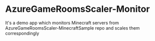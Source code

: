 # AzureGameRoomsScaler-Monitor
It's a demo app which monitors Minecraft servers from AzureGameRoomsScaler-MinecraftSample repo and scales them correspondingly
